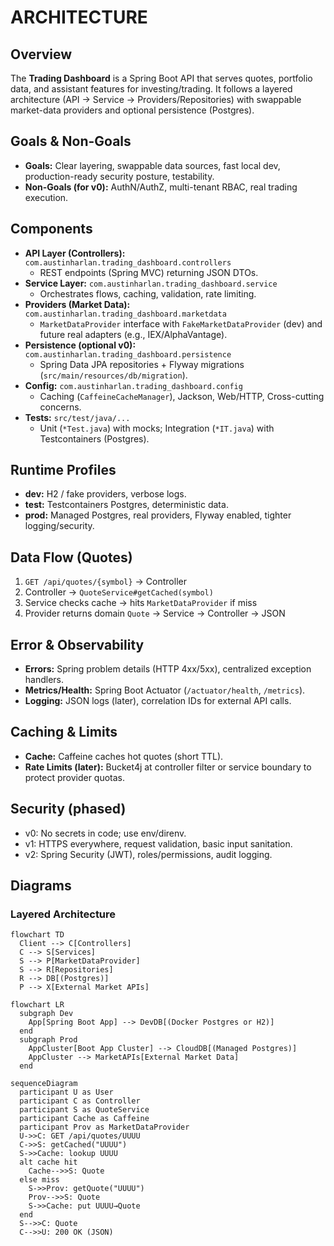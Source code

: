 # ARCHITECTURE

## Overview
The **Trading Dashboard** is a Spring Boot API that serves quotes, portfolio data, and assistant features for investing/trading. It follows a layered architecture (API → Service → Providers/Repositories) with swappable market-data providers and optional persistence (Postgres).

## Goals & Non-Goals
- **Goals:** Clear layering, swappable data sources, fast local dev, production-ready security posture, testability.
- **Non-Goals (for v0):** AuthN/AuthZ, multi-tenant RBAC, real trading execution.

## Components
- **API Layer (Controllers):** `com.austinharlan.trading_dashboard.controllers`
  - REST endpoints (Spring MVC) returning JSON DTOs.
- **Service Layer:** `com.austinharlan.trading_dashboard.service`
  - Orchestrates flows, caching, validation, rate limiting.
- **Providers (Market Data):** `com.austinharlan.trading_dashboard.marketdata`
  - `MarketDataProvider` interface with `FakeMarketDataProvider` (dev) and future real adapters (e.g., IEX/AlphaVantage).
- **Persistence (optional v0):** `com.austinharlan.trading_dashboard.persistence`
  - Spring Data JPA repositories + Flyway migrations (`src/main/resources/db/migration`).
- **Config:** `com.austinharlan.trading_dashboard.config`
  - Caching (`CaffeineCacheManager`), Jackson, Web/HTTP, Cross-cutting concerns.
- **Tests:** `src/test/java/...`
  - Unit (`*Test.java`) with mocks; Integration (`*IT.java`) with Testcontainers (Postgres).

## Runtime Profiles
- **dev:** H2 / fake providers, verbose logs.
- **test:** Testcontainers Postgres, deterministic data.
- **prod:** Managed Postgres, real providers, Flyway enabled, tighter logging/security.

## Data Flow (Quotes)
1) `GET /api/quotes/{symbol}` → Controller  
2) Controller → `QuoteService#getCached(symbol)`  
3) Service checks cache → hits `MarketDataProvider` if miss  
4) Provider returns domain `Quote` → Service → Controller → JSON

## Error & Observability
- **Errors:** Spring problem details (HTTP 4xx/5xx), centralized exception handlers.
- **Metrics/Health:** Spring Boot Actuator (`/actuator/health`, `/metrics`).
- **Logging:** JSON logs (later), correlation IDs for external API calls.

## Caching & Limits
- **Cache:** Caffeine caches hot quotes (short TTL).
- **Rate Limits (later):** Bucket4j at controller filter or service boundary to protect provider quotas.

## Security (phased)
- v0: No secrets in code; use env/direnv.  
- v1: HTTPS everywhere, request validation, basic input sanitation.  
- v2: Spring Security (JWT), roles/permissions, audit logging.

## Diagrams

### Layered Architecture
```mermaid
flowchart TD
  Client --> C[Controllers]
  C --> S[Services]
  S --> P[MarketDataProvider]
  S --> R[Repositories]
  R --> DB[(Postgres)]
  P --> X[External Market APIs]

flowchart LR
  subgraph Dev
    App[Spring Boot App] --> DevDB[(Docker Postgres or H2)]
  end
  subgraph Prod
    AppCluster[Boot App Cluster] --> CloudDB[(Managed Postgres)]
    AppCluster --> MarketAPIs[External Market Data]
  end

sequenceDiagram
  participant U as User
  participant C as Controller
  participant S as QuoteService
  participant Cache as Caffeine
  participant Prov as MarketDataProvider
  U->>C: GET /api/quotes/UUUU
  C->>S: getCached("UUUU")
  S->>Cache: lookup UUUU
  alt cache hit
    Cache-->>S: Quote
  else miss
    S->>Prov: getQuote("UUUU")
    Prov-->>S: Quote
    S->>Cache: put UUUU→Quote
  end
  S-->>C: Quote
  C-->>U: 200 OK (JSON)
